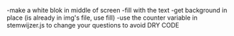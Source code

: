 -make a white blok in middle of screen
-fill with the text
-get background in place (is already in img's file, use fill)
-use the counter variable in stemwijzer.js to change your questions to avoid DRY CODE
